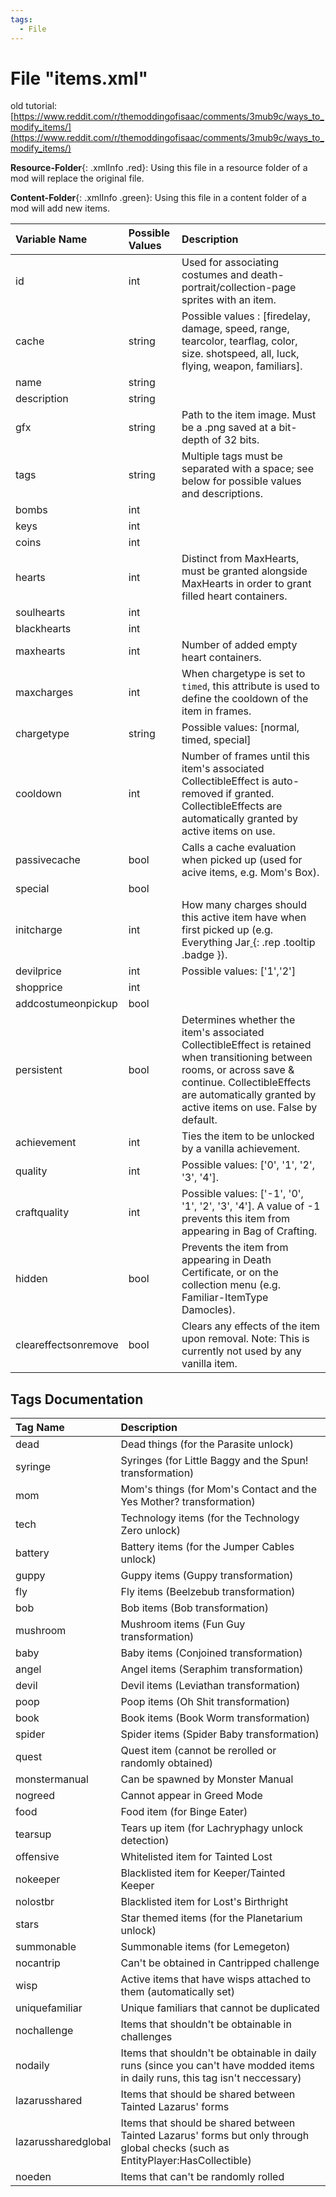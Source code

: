 ```yaml
---
tags:
  - File
---
```

# File "items.xml"

old tutorial: [https://www.reddit.com/r/themoddingofisaac/comments/3mub9c/ways_to_modify_items/](https://www.reddit.com/r/themoddingofisaac/comments/3mub9c/ways_to_modify_items/)

**Resource-Folder**{: .xmlInfo .red}: Using this file in a resource folder of a mod will replace the original file.

**Content-Folder**{: .xmlInfo .green}: Using this file in a content folder of a mod will add new items.


| Variable Name | Possible Values | Description |
|:--|:--|:--|
| id | int | Used for associating costumes and death-portrait/collection-page sprites with an item. |
| cache | string | Possible values : [firedelay, damage, speed, range, tearcolor, tearflag, color, size. shotspeed, all, luck, flying, weapon, familiars]. |
| name | string |  |
| description | string |  |
| gfx | string | Path to the item image. Must be a .png saved at a bit-depth of 32 bits. |
| tags | string | Multiple tags must be separated with a space; see below for possible values and descriptions. |
| bombs | int |  |
| keys | int |  |
| coins | int |  |
| hearts | int | Distinct from MaxHearts, must be granted alongside MaxHearts in order to grant filled heart containers. |
| soulhearts | int |  |
| blackhearts | int |  |
| maxhearts | int | Number of added empty heart containers. |
| maxcharges | int | When chargetype is set to `timed`, this attribute is used to define the cooldown of the item in frames. |
| chargetype | string | Possible values: [normal, timed, special]|
| cooldown | int | Number of frames until this item's associated CollectibleEffect is auto-removed if granted. CollectibleEffects are automatically granted by active items on use. |
| passivecache | bool | Calls a cache evaluation when picked up (used for acive items, e.g. Mom's Box). |
| special | bool |  |
| initcharge | int | How many charges should this active item have when first picked up (e.g. Everything Jar[ ](#){: .rep .tooltip .badge }). |
| devilprice | int | Possible values: ['1','2'] |
| shopprice | int |  |
| addcostumeonpickup | bool |  |
| persistent | bool | Determines whether the item's associated CollectibleEffect is retained when transitioning between rooms, or across save & continue. CollectibleEffects are automatically granted by active items on use. False by default. |
| achievement | int | Ties the item to be unlocked by a vanilla achievement. |
| quality | int | Possible values: ['0', '1', '2', '3', '4']. |
| craftquality | int | Possible values: ['-1', '0', '1', '2', '3', '4']. A value of -1 prevents this item from appearing in Bag of Crafting. |
| hidden | bool | Prevents the item from appearing in Death Certificate, or on the collection menu (e.g. Familiar-ItemType Damocles). |
| cleareffectsonremove | bool | Clears any effects of the item upon removal. Note: This is currently not used by any vanilla item. |

## Tags Documentation

| Tag Name | Description |
|:--|:--|
| dead | Dead things (for the Parasite unlock) |
| syringe | Syringes (for Little Baggy and the Spun! transformation) |
| mom | Mom's things (for Mom's Contact and the Yes Mother? transformation) |
| tech | Technology items (for the Technology Zero unlock) |
| battery | Battery items (for the Jumper Cables unlock) |
| guppy | Guppy items (Guppy transformation) |
| fly | Fly items (Beelzebub transformation) |
| bob | Bob items (Bob transformation) |
| mushroom | Mushroom items (Fun Guy transformation) |
| baby | Baby items (Conjoined transformation) |
| angel | Angel items (Seraphim transformation) |
| devil | Devil items (Leviathan transformation) |
| poop | Poop items (Oh Shit transformation) |
| book | Book items (Book Worm transformation) |
| spider | Spider items (Spider Baby transformation) |
| quest | Quest item (cannot be rerolled or randomly obtained) |
| monstermanual | Can be spawned by Monster Manual |
| nogreed | Cannot appear in Greed Mode |
| food | Food item (for Binge Eater) |
| tearsup | Tears up item (for Lachryphagy unlock detection) |
| offensive | Whitelisted item for Tainted Lost |
| nokeeper | Blacklisted item for Keeper/Tainted Keeper |
| nolostbr | Blacklisted item for Lost's Birthright |
| stars | Star themed items (for the Planetarium unlock) |
| summonable | Summonable items (for Lemegeton) |
| nocantrip | Can't be obtained in Cantripped challenge |
| wisp | Active items that have wisps attached to them (automatically set) |
| uniquefamiliar | Unique familiars that cannot be duplicated |
| nochallenge | Items that shouldn't be obtainable in challenges |
| nodaily | Items that shouldn't be obtainable in daily runs (since you can't have modded items in daily runs, this tag isn't neccessary) |
| lazarusshared | Items that should be shared between Tainted Lazarus' forms |
| lazarussharedglobal | Items that should be shared between Tainted Lazarus' forms but only through global checks (such as EntityPlayer:HasCollectible) |
| noeden | Items that can't be randomly rolled |
